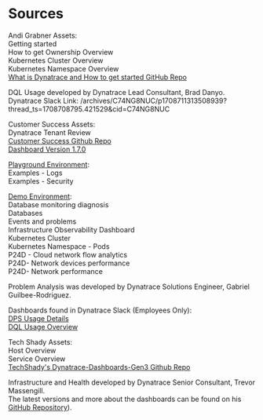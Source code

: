 # Sources  
  
Andi Grabner Assets:  
Getting started  
How to get Ownership Overview  
Kubernetes Cluster Overview  
Kubernetes Namespace Overview  
[What is Dynatrace and How to get started GitHub Repo](https://github.com/dynatrace-perfclinics/dynatrace-getting-started)    
  
DQL Usage developed by Dynatrace Lead Consultant, Brad Danyo.  
Dynatrace Slack Link: /archives/C74NG8NUC/p1708711313508939?thread_ts=1708708795.421529&cid=C74NG8NUC  
  
Customer Success Assets:    
Dynatrace Tenant Review  
[Customer Success Github Repo](https://github.com/dynatrace-oss/CustomerSuccess)    
[Dashboard Version 1.7.0](https://github.com/dynatrace-oss/CustomerSuccess/blob/main/Dynatrace%20Tenant%20Review/Dynatrace%20Tenant%20Review%20(1.7.0))    

[Playground Environment](https://wkf10640.apps.dynatrace.com):  
Examples - Logs  
Examples - Security  
  
[Demo Environment](https://guu84124.live.dynatrace.com):  
Database monitoring diagnosis  
Databases  
Events and problems  
Infrastructure Observability Dashboard  
Kubernetes Cluster  
Kubernetes Namespace - Pods  
P24D - Cloud network flow analytics  
P24D- Network devices performance   
P24D- Network performance  
  
Problem Analysis was developed by Dynatrace Solutions Engineer, Gabriel Guilbee-Rodriguez.  
  
Dashboards found in Dynatrace Slack (Employees Only):  
[DPS Usage Details](https://dynatrace.slack.com/archives/C74NG8NUC/p1722456987421589?thread_ts=1722456492.786699&cid=C74NG8NUC)  
[DQL Usage Overview](https://dynatrace.slack.com/archives/C8UV1E0GL/p1688988762839499?thread_ts=1688984535.304629&cid=C8UV1E0GL)  
  
Tech Shady Assets:  
Host Overview  
Service Overview  
[TechShady's Dynatrace-Dashboards-Gen3 Github Repo](https://github.com/TechShady/Dynatrace-Dashboards-Gen3)  
  
Infrastructure and Health developed by Dynatrace Senior Consultant, Trevor Massengill.    
The latest versions and more about the dashboards can be found on his [GitHub Repository](https://github.com/TrevorMassengill/DynatraceNextGenDashboards)).    
  

